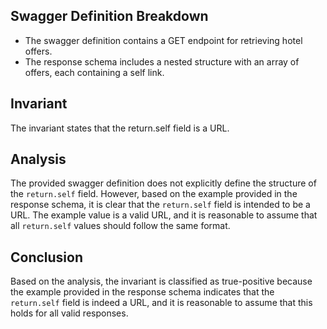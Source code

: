 ## Swagger Definition Breakdown
- The swagger definition contains a GET endpoint for retrieving hotel offers.
- The response schema includes a nested structure with an array of offers, each containing a self link.

## Invariant
The invariant states that the return.self field is a URL.

## Analysis
The provided swagger definition does not explicitly define the structure of the `return.self` field. However, based on the example provided in the response schema, it is clear that the `return.self` field is intended to be a URL. The example value is a valid URL, and it is reasonable to assume that all `return.self` values should follow the same format.

## Conclusion
Based on the analysis, the invariant is classified as true-positive because the example provided in the response schema indicates that the `return.self` field is indeed a URL, and it is reasonable to assume that this holds for all valid responses.
